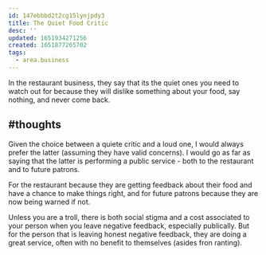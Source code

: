 ```yaml
---
id: 147ebbbd2t2cg15lynjpdy3
title: The Quiet Food Critic
desc: ''
updated: 1651934271256
created: 1651877265702
tags:
  - area.business
---
```


In the restaurant business, they say that its the quiet ones you need to watch out for because they will dislike something about your food, say nothing, and never come back.

## #thoughts

Given the choice between a quiete critic and a loud one, I would always prefer the latter (assuming they have valid concerns). I would go as far as saying that the latter is performing a public service - both to the restaurant and to future patrons. 

For the restaurant because they are getting feedback about their food and have a chance to make things right, and for future patrons because they are now being warned if not.

Unless you are a troll, there is both social stigma and a cost associated to your person when you leave negative feedback, especially publically. But for the person that is leaving honest negative feedback, they are doing a great service, often with no benefit to themselves (asides fron ranting). 

